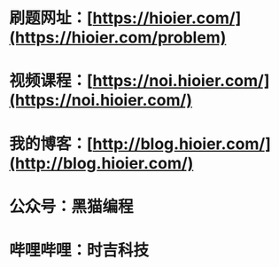# 刷题网址：[https://hioier.com/](https://hioier.com/problem)

# 视频课程：[https://noi.hioier.com/](https://noi.hioier.com/)

# 我的博客：[http://blog.hioier.com/](http://blog.hioier.com/)

# 公众号：黑猫编程

# 哔哩哔哩：时吉科技

